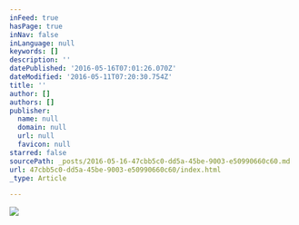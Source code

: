 ```yaml
---
inFeed: true
hasPage: true
inNav: false
inLanguage: null
keywords: []
description: ''
datePublished: '2016-05-16T07:01:26.070Z'
dateModified: '2016-05-11T07:20:30.754Z'
title: ''
author: []
authors: []
publisher:
  name: null
  domain: null
  url: null
  favicon: null
starred: false
sourcePath: _posts/2016-05-16-47cbb5c0-dd5a-45be-9003-e50990660c60.md
url: 47cbb5c0-dd5a-45be-9003-e50990660c60/index.html
_type: Article

---
```

![](https://the-grid-user-content.s3-us-west-2.amazonaws.com/d84b25be-0cb4-45e8-a36c-fa1bea76de0e.jpg)